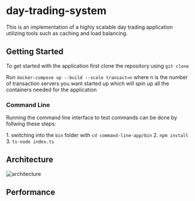 # day-trading-system
This is an implementation of a highly scalable day trading application utilizing tools such as caching and load balancing.
## Getting Started
<p>To get started with the application first clone the repository using
<code>git clone</code></p>
<p>
Run <code>docker-compose up --build --scale transact=n</code> where n is the number of transaction servers you want started up which will spin up
all the containers needed for the application</p>

### Command Line
<p>Running the command line interface to test commands can be done by follwing these steps:</p>
1. switching into the <code>bin</code> folder with <code>cd command-line-app/bin</code>
2. <code>npm install</code>
3. <code>ts-node index.ts</code>

## Architecture
![architecture](https://user-images.githubusercontent.com/54200250/231621622-319bddfc-8787-4c3b-8ca2-14ffebe2d3c9.png)

## Performance

